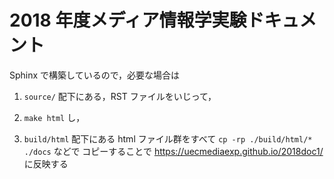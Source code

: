 # 2018 年度メディア情報学実験ドキュメント

Sphinx で構築しているので，必要な場合は

1. `source/` 配下にある，RST ファイルをいじって，

2. `make html` し，

3. `build/html` 配下にある html ファイル群をすべて `cp -rp ./build/html/* ./docs` などで
   コピーすることで  https://uecmediaexp.github.io/2018doc1/ に反映する



